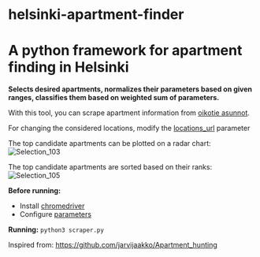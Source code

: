 # helsinki-apartment-finder

# A python framework for apartment finding in Helsinki

**Selects desired apartments, normalizes their parameters based on given ranges, classifies them based on weighted sum of parameters.**

With this tool, you can scrape apartment information from [oikotie asunnot](https://asunnot.oikotie.fi/).

For changing the considered locations, modify the [locations_url](https://github.com/doruirimescu/helsinki-apartment-finder/blob/8efa101e6b135a926ac184956de5c76dbc4bdcc7/parameters.py#L24) parameter

The top candidate apartments can be plotted on a radar chart:
![Selection_103](https://user-images.githubusercontent.com/7363000/153774509-d248c7be-fc3c-4001-aeba-afc7c4fc1dc8.png)

The top candidate apartments are sorted based on their ranks:
![Selection_105](https://user-images.githubusercontent.com/7363000/153774865-5f4c42e4-cd12-469b-87cf-67b1444734ce.png)

**Before running:** 
* Install [chromedriver](https://chromedriver.chromium.org/downloads)
* Configure [parameters](https://github.com/doruirimescu/helsinki-apartment-finder/blob/master/parameters.py)

**Running:**
```python3 scraper.py```

Inspired from: https://github.com/jarvijaakko/Apartment_hunting
